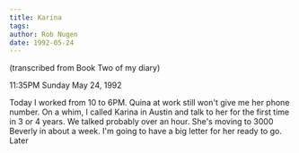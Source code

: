 ```yaml
---
title: Karina
tags: 
author: Rob Nugen
date: 1992-05-24
---
```


<p class=note>(transcribed from Book Two of my diary)

<p class=date>11:35PM Sunday May 24, 1992

<p>Today I worked from 10 to 6PM.  Quina at work still won't give me
her phone number.  On a whim, I called Karina in Austin and talk to
her for the first time in 3 or 4 years.  We talked probably over an
hour.  She's moving to 3000 Beverly in about a week.  I'm going to
have a big letter for her ready to go.  Later
